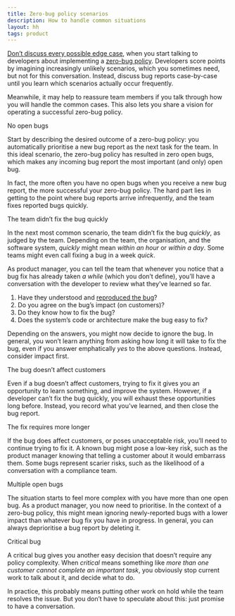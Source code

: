 ```yaml
---
title: Zero-bug policy scenarios
description: How to handle common situations
layout: hh
tags: product
---
```


[Don’t discuss every possible edge case](process-exceptions),
when you start talking to developers about implementing a [zero-bug policy](zero-bug-policy).
Developers score points by imagining increasingly unlikely scenarios, which you sometimes need, 
but not for this conversation.
Instead, discuss bug reports case-by-case until you learn which scenarios actually occur frequently.

Meanwhile, it may help to reassure team members if you talk through how you will handle the common cases.
This also lets you share a vision for operating a successful zero-bug policy.

No open bugs

Start by describing the desired outcome of a zero-bug policy:
you automatically prioritise a new bug report as the next task for the team.
In this ideal scenario, the zero-bug policy has resulted in zero open bugs,
which makes any incoming bug report the most important (and only) open bug.

In fact, the more often you have no open bugs when you receive a new bug report,
the more successful your zero-bug policy.
The hard part lies in getting to the point where bug reports arrive infrequently,
and the team fixes reported bugs quickly.

The team didn’t fix the bug quickly

In the next most common scenario, the team didn’t fix the bug _quickly_, as judged by the team.
Depending on the team, the organisation, and the software system,
_quickly_ might mean _within an hour_ or _within a day_.
Some teams might even call fixing a bug in a week _quick_.

As product manager, you can tell the team that whenever you notice that a bug fix has already taken _a while_ (which you don’t define),
you’ll have a conversation with the developer to review what they’ve learned so far.

1. Have they understood and [reproduced the bug](bug-reproduction)?
2. Do you agree on the bug’s impact (on customers)?
3. Do they know how to fix the bug?
4. Does the system’s code or architecture make the bug easy to fix?

Depending on the answers, you might now decide to ignore the bug.
In general, you won’t learn anything from asking how long it will take to fix the bug,
even if you answer emphatically _yes_ to the above questions.
Instead, consider impact first.

The bug doesn’t affect customers

Even if a bug doesn’t affect customers, trying to fix it gives you an opportunity to learn something,
and improve the system.
However, if a developer can’t fix the bug quickly, you will exhaust these opportunities long before.
Instead, you record what you’ve learned, and then close the bug report.

The fix requires more longer

If the bug does affect customers, or poses unacceptable risk, you’ll need to continue trying to fix it.
A known bug might pose a low-key risk, such as the product manager knowing that telling a customer about it would embarrass them.
Some bugs represent scarier risks, such as the likelihood of a conversation with a compliance team.

Multiple open bugs

The situation starts to feel more complex with you have more than one open bug.
As a product manager, you now need to prioritise.
In the context of a zero-bug policy, this might mean ignoring newly-reported bugs with a lower impact than whatever bug fix you have in progress.
In general, you can always deprioritise a bug report by deleting it.

Critical bug

A critical bug gives you another easy decision that doesn’t require any policy complexity.
When _critical_ means something like _more than one customer cannot complete an important task_,
you obviously stop current work to talk about it, and decide what to do.

In practice, this probably means putting other work on hold while the team resolves the issue.
But you don’t have to speculate about this: just promise to have a conversation.
